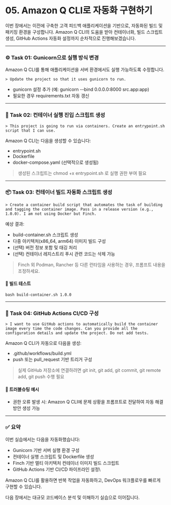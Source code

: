 # 05. Amazon Q CLI로 자동화 구현하기

이번 장에서는 이전에 구축한 고객 피드백 애플리케이션을 기반으로, 자동화된 빌드 및 패키징 환경을 구성합니다. Amazon Q CLI의 도움을 받아 컨테이너화, 빌드 스크립트 생성, GitHub Actions 자동화 설정까지 순차적으로 진행해보겠습니다.

***

### ⚙️ Task 01: Gunicorn으로 실행 방식 변경

Amazon Q CLI를 통해 애플리케이션을 서버 환경에서도 실행 가능하도록 수정합니다.

```
> Update the project so that it uses gunicorn to run.
```

* gunicorn 설정 추가 (예: gunicorn --bind 0.0.0.0:8000 src.app:app)
* 필요한 경우 requirements.txt 자동 갱신

***

### 🐳 Task 02: 컨테이너 실행 진입 스크립트 생성

```
> This project is going to run via containers. Create an entrypoint.sh script that I can use.
```

Amazon Q CLI는 다음을 생성할 수 있습니다:

* entrypoint.sh
* Dockerfile
* docker-compose.yaml (선택적으로 생성됨)

> 생성된 스크립트는 chmod +x entrypoint.sh 로 실행 권한 부여 필요

***

### 📦 Task 03: 컨테이너 빌드 자동화 스크립트 생성

```
> Create a container build script that automates the task of building and tagging the container image. Pass in a release version (e.g., 1.0.0). I am not using Docker but Finch.
```

예상 결과:

* build-container.sh 스크립트 생성
* 다중 아키텍처(x86\_64, arm64) 이미지 빌드 구성
* (선택) 버전 정보 포함 및 태깅 처리
* (선택) 컨테이너 레지스트리 푸시 관련 코드는 삭제 가능

> Finch 외 Podman, Rancher 등 다른 런타임을 사용하는 경우, 프롬프트 내용을 조정하세요.



#### 🧪 빌드 테스트

```
bash build-container.sh 1.0.0
```

***

### 🔁 Task 04: GitHub Actions CI/CD 구성

```
> I want to use GitHub actions to automatically build the container image every time the code changes. Can you provide all the configuration details and update the project. Do not add tests.
```

Amazon Q CLI가 자동으로 다음을 생성:

* .github/workflows/build.yml
* push 또는 pull\_request 기반 트리거 구성

> 실제 GitHub 저장소에 연결하려면 git init, git add, git commit, git remote add, git push 수행 필요

#### 🧩 트러블슈팅 예시

* 권한 오류 발생 시: Amazon Q CLI에 문제 상황을 프롬프트로 전달하여 자동 해결 방안 생성 가능

***

### ✅ 요약

이번 실습에서는 다음을 자동화했습니다:

* Gunicorn 기반 서버 실행 환경 구성
* 컨테이너 실행 스크립트 및 Dockerfile 생성
* Finch 기반 멀티 아키텍처 컨테이너 이미지 빌드 스크립트
* GitHub Actions 기반 CI/CD 파이프라인 설정\


Amazon Q CLI를 활용하면 반복 작업을 자동화하고, DevOps 워크플로우를 빠르게 구현할 수 있습니다.

다음 장에서는 대규모 코드베이스 분석 및 이해하기 실습으로 이어집니다.
